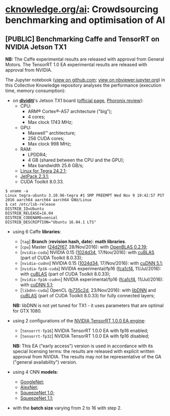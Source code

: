# [cknowledge.org/ai](http://cknowledge.org): Crowdsourcing benchmarking and optimisation of AI

## [PUBLIC] Benchmarking Caffe and TensorRT on NVIDIA Jetson TX1

**NB:** The Caffe experimental results are released with approval from General Motors. The TensorRT 1.0 EA experimental results are released with approval from NVIDIA.

The Jupyter notebook ([view on github.com](https://github.com/dividiti/ck-caffe-nvidia-tx1/blob/master/script/caffe-tensorrt/ck-caffe-nvidia-tx1-with-tensorrt.20170429.ipynb); [view on nbviewer.jupyter.org](https://nbviewer.jupyter.org/github/dividiti/ck-caffe-nvidia-tx1/blob/master/script/caffe-tensorrt/ck-caffe-nvidia-tx1-with-tensorrt.20170429.ipynb)) in this Collective Knowledge repository analyses the performance (execution time, memory consumption):

- on **[dividiti](http://dividiti.com)**'s Jetson TX1 board ([official page](http://www.nvidia.com/object/jetson-tx1-dev-kit.html), [Phoronix review](http://www.phoronix.com/scan.php?page=article&item=nvidia-jtx1-perf)):
  - CPU:
    - ARM&reg; Cortex&reg;-A57 architecture ("big");
    - 4 cores;
    - Max clock 1743 MHz;
  - GPU:
    - Maxwell&trade; architecture;
    - 256 CUDA cores;
    - Max clock 998 MHz;
  - RAM:
    - LPDDR4;
    - 4 GB (shared between the CPU and the GPU);
    - Max bandwidth 25.6 GB/s;
  - [Linux for Tegra 24.2.1](http://developer.download.nvidia.com/embedded/L4T/r24_Release_v2.1/Docs/Tegra_Linux_Driver_Package_Release_Notes_R24.2.1.pdf);
  - [JetPack 2.3.1](http://docs.nvidia.com/jetpack-l4t/index.html#developertools/desktop/jetpack/l4t/2.3.1);
  - CUDA Toolkit 8.0.33.
```
$ uname -a
Linux tegra-ubuntu 3.10.96-tegra #1 SMP PREEMPT Wed Nov 9 19:42:57 PST 2016 aarch64 aarch64 aarch64 GNU/Linux
$ cat /etc/lsb-release
DISTRIB_ID=Ubuntu
DISTRIB_RELEASE=16.04
DISTRIB_CODENAME=xenial
DISTRIB_DESCRIPTION="Ubuntu 16.04.1 LTS"
```

- using 6 Caffe **libraries**:
  - [`tag`] **Branch** (**revision hash, date**): **math libraries**.
  - [`cpu`] Master ([24d2f67](https://github.com/BVLC/caffe/commit/24d2f67173db3344141dce24b1008efffbfe1c7d), 28/Nov/2016): with [OpenBLAS 0.2.19](https://github.com/xianyi/OpenBLAS/releases/tag/v0.2.19);
  - [`nvidia-cuda`] NVIDIA 0.15 ([1024d34](https://github.com/NVIDIA/caffe/commit/1024d34d93cd34a9013d6fac4e56e45162073d38), 17/Nov/2016): with [cuBLAS](https://developer.nvidia.com/cublas) (part of CUDA Toolkit 8.0.33);
  - [`nvidia-cudnn`] NVIDIA 0.15 ([1024d34](https://github.com/NVIDIA/caffe/commit/1024d34d93cd34a9013d6fac4e56e45162073d38), 17/Nov/2016): with [cuDNN 5.1](https://developer.nvidia.com/cudnn);
  - [`nvidia-fp16-cuda`] NVIDIA experimental/fp16 ([fca1cf4](https://github.com/NVIDIA/caffe/commit/fca1cf475d1d0a6d355f8b9877abcc4e13951c9c), 11/Jul/2016): with [cuBLAS](https://developer.nvidia.com/cublas) (part of CUDA Toolkit 8.0.33);
  - [`nvidia-fp16-cudnn`] NVIDIA experimental/fp16 ([fca1cf4](https://github.com/NVIDIA/caffe/commit/fca1cf475d1d0a6d355f8b9877abcc4e13951c9c), 11/Jul/2016): with [cuDNN 5.1](https://developer.nvidia.com/cudnn);
  - [`libdnn-cuda`] OpenCL ([b735c2d](https://github.com/BVLC/caffe/commit/b735c2dd4103ac963332b400168507dd7cefd204), 23/Nov/2016): with [libDNN](https://github.com/BVLC/caffe/issues/4155) and [cuBLAS](https://developer.nvidia.com/cublas) (part of CUDA Toolkit 8.0.33) for fully connected layers;

  **NB:** libDNN is not yet tuned for TX1 - it uses parameters that are optimal for GTX 1080.

- using 2 configurations of the [NVIDIA TensorRT 1.0.0 EA engine](https://developer.nvidia.com/tensorrt):
  - [`tensorrt-fp16`] NVIDIA TensorRT 1.0.0 EA with fp16 enabled;
  - [`tensorrt-fp32`] NVIDIA TensorRT 1.0.0 EA with fp16 disabled;

  **NB:** This EA ("early access") version is used in accordance with its special licensing terms: the results are released with explicit written approval from NVIDIA. The results may not be representative of the GA ("general availability") version.

- using 4 CNN **models**:
  - [GoogleNet](https://github.com/BVLC/caffe/tree/master/models/bvlc_googlenet);
  - [AlexNet](https://github.com/BVLC/caffe/tree/master/models/bvlc_alexnet);
  - [SqueezeNet 1.0](https://github.com/DeepScale/SqueezeNet/tree/master/SqueezeNet_v1.0);
  - [SqueezeNet 1.1](https://github.com/DeepScale/SqueezeNet/tree/master/SqueezeNet_v1.1);

- with the **batch size** varying from 2 to 16 with step 2.
